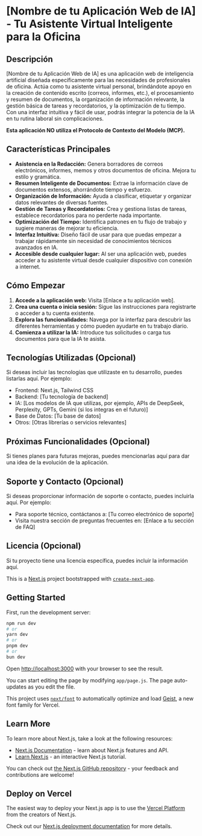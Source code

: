 # [Nombre de tu Aplicación Web de IA] - Tu Asistente Virtual Inteligente para la Oficina

## Descripción

[Nombre de tu Aplicación Web de IA] es una aplicación web de inteligencia artificial diseñada específicamente para las necesidades de profesionales de oficina. Actúa como tu asistente virtual personal, brindándote apoyo en la creación de contenido escrito (correos, informes, etc.), el procesamiento y resumen de documentos, la organización de información relevante, la gestión básica de tareas y recordatorios, y la optimización de tu tiempo. Con una interfaz intuitiva y fácil de usar, podrás integrar la potencia de la IA en tu rutina laboral sin complicaciones.

**Esta aplicación NO utiliza el Protocolo de Contexto del Modelo (MCP).**

## Características Principales

* **Asistencia en la Redacción:** Genera borradores de correos electrónicos, informes, memos y otros documentos de oficina. Mejora tu estilo y gramática.
* **Resumen Inteligente de Documentos:** Extrae la información clave de documentos extensos, ahorrándote tiempo y esfuerzo.
* **Organización de Información:** Ayuda a clasificar, etiquetar y organizar datos relevantes de diversas fuentes.
* **Gestión de Tareas y Recordatorios:** Crea y gestiona listas de tareas, establece recordatorios para no perderte nada importante.
* **Optimización del Tiempo:** Identifica patrones en tu flujo de trabajo y sugiere maneras de mejorar tu eficiencia.
* **Interfaz Intuitiva:** Diseño fácil de usar para que puedas empezar a trabajar rápidamente sin necesidad de conocimientos técnicos avanzados en IA.
* **Accesible desde cualquier lugar:** Al ser una aplicación web, puedes acceder a tu asistente virtual desde cualquier dispositivo con conexión a internet.

## Cómo Empezar

1.  **Accede a la aplicación web:** Visita [Enlace a tu aplicación web].
2.  **Crea una cuenta o inicia sesión:** Sigue las instrucciones para registrarte o acceder a tu cuenta existente.
3.  **Explora las funcionalidades:** Navega por la interfaz para descubrir las diferentes herramientas y cómo pueden ayudarte en tu trabajo diario.
4.  **Comienza a utilizar la IA:** Introduce tus solicitudes o carga tus documentos para que la IA te asista.

## Tecnologías Utilizadas (Opcional)

Si deseas incluir las tecnologías que utilizaste en tu desarrollo, puedes listarlas aquí. Por ejemplo:

* Frontend: Next.js, Tailwind CSS
* Backend: [Tu tecnología de backend]
* IA: [Los modelos de IA que utilizas, por ejemplo, APIs de DeepSeek, Perplexity, GPTs, Gemini (si los integras en el futuro)]
* Base de Datos: [Tu base de datos]
* Otros: [Otras librerías o servicios relevantes]

## Próximas Funcionalidades (Opcional)

Si tienes planes para futuras mejoras, puedes mencionarlas aquí para dar una idea de la evolución de la aplicación.

## Soporte y Contacto (Opcional)

Si deseas proporcionar información de soporte o contacto, puedes incluirla aquí. Por ejemplo:

* Para soporte técnico, contáctanos a: [Tu correo electrónico de soporte]
* Visita nuestra sección de preguntas frecuentes en: [Enlace a tu sección de FAQ]

## Licencia (Opcional)

Si tu proyecto tiene una licencia específica, puedes incluir la información aquí.


This is a [Next.js](https://nextjs.org) project bootstrapped with [`create-next-app`](https://github.com/vercel/next.js/tree/canary/packages/create-next-app).

## Getting Started

First, run the development server:

```bash
npm run dev
# or
yarn dev
# or
pnpm dev
# or
bun dev
```

Open [http://localhost:3000](http://localhost:3000) with your browser to see the result.

You can start editing the page by modifying `app/page.js`. The page auto-updates as you edit the file.

This project uses [`next/font`](https://nextjs.org/docs/app/building-your-application/optimizing/fonts) to automatically optimize and load [Geist](https://vercel.com/font), a new font family for Vercel.

## Learn More

To learn more about Next.js, take a look at the following resources:

- [Next.js Documentation](https://nextjs.org/docs) - learn about Next.js features and API.
- [Learn Next.js](https://nextjs.org/learn) - an interactive Next.js tutorial.

You can check out [the Next.js GitHub repository](https://github.com/vercel/next.js) - your feedback and contributions are welcome!

## Deploy on Vercel

The easiest way to deploy your Next.js app is to use the [Vercel Platform](https://vercel.com/new?utm_medium=default-template&filter=next.js&utm_source=create-next-app&utm_campaign=create-next-app-readme) from the creators of Next.js.

Check out our [Next.js deployment documentation](https://nextjs.org/docs/app/building-your-application/deploying) for more details.
